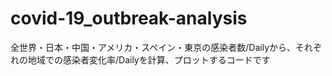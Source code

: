 # covid-19_outbreak-analysis
全世界・日本・中国・アメリカ・スペイン・東京の感染者数/Dailyから、それぞれの地域での感染者変化率/Dailyを計算、プロットするコードです
